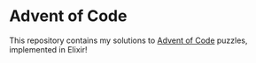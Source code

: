 # Advent of Code

This repository contains my solutions to [Advent of Code](https://adventofcode.com) puzzles, implemented in Elixir!
